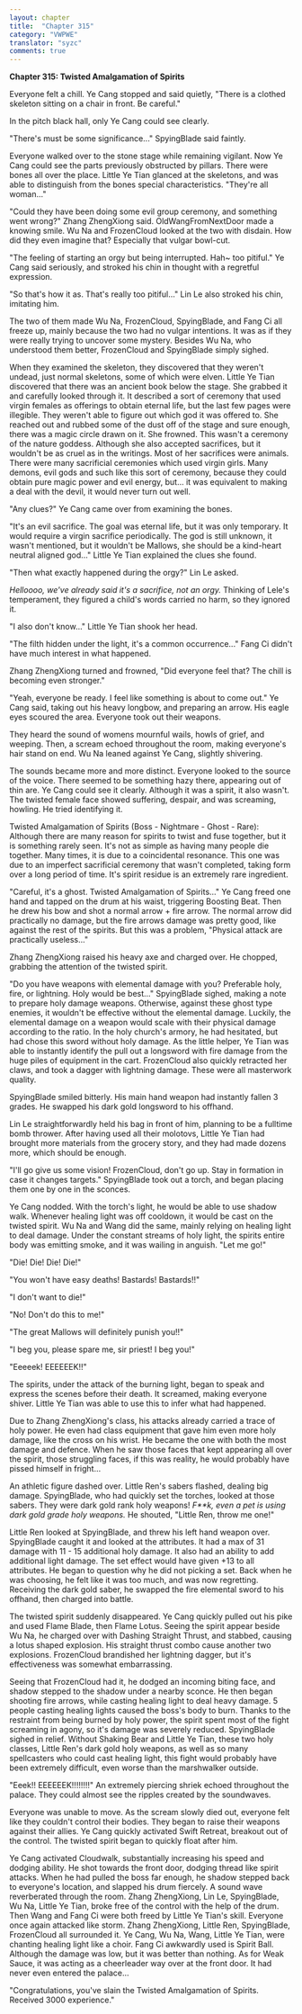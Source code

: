 ```yaml
---
layout: chapter
title:  "Chapter 315"
category: "VWPWE"
translator: "syzc"
comments: true
---
```


**Chapter 315: Twisted Amalgamation of Spirits**

Everyone felt a chill. Ye Cang stopped and said quietly, "There is a clothed skeleton sitting on a chair in front. Be careful."

In the pitch black hall, only Ye Cang could see clearly.

"There's must be some significance..." SpyingBlade said faintly.

Everyone walked over to the stone stage while remaining vigilant. Now Ye Cang could see the parts previously obstructed by pillars. There were bones all over the place. Little Ye Tian glanced at the skeletons, and was able to distinguish from the bones special characteristics. "They're all woman..."

"Could they have been doing some evil group ceremony, and something went wrong?" Zhang ZhengXiong said. OldWangFromNextDoor made a knowing smile. Wu Na and FrozenCloud looked at the two with disdain. How did they even imagine that? Especially that vulgar bowl-cut.

"The feeling of starting an orgy but being interrupted. Hah~ too pitiful." Ye Cang said seriously, and stroked his chin in thought with a regretful expression.

"So that's how it as. That's really too pitiful..." Lin Le also stroked his chin, imitating him.

The two of them made Wu Na, FrozenCloud, SpyingBlade, and Fang Ci all freeze up, mainly because the two had no vulgar intentions. It was as if they were really trying to uncover some mystery. Besides Wu Na, who understood them better, FrozenCloud and SpyingBlade simply sighed.

When they examined the skeleton, they discovered that they weren't undead, just normal skeletons, some of which were elven. Little Ye Tian discovered that there was an ancient book below the stage. She grabbed it and carefully looked through it. It described a sort of ceremony that used virgin females as offerings to obtain eternal life, but the last few pages were illegible. They weren't able to figure out which god it was offered to. She reached out and rubbed some of the dust off of the stage and sure enough, there was a magic circle drawn on it. She frowned. This wasn't a ceremony of the nature goddess. Although she also accepted sacrifices, but it wouldn't be as cruel as in the writings. Most of her sacrifices were animals. There were many sacrificial ceremonies which used virgin girls. Many demons, evil gods and such like this sort of ceremony, because they could obtain pure magic power and evil energy, but... it was equivalent to making a deal with the devil, it would never turn out well.

"Any clues?" Ye Cang came over from examining the bones.

"It's an evil sacrifice. The goal was eternal life, but it was only temporary. It would require a virgin sacrifice periodically. The god is still unknown, it wasn't mentioned, but it wouldn't be Mallows, she should be a kind-heart neutral aligned god..." Little Ye Tian explained the clues she found.

"Then what exactly happened during the orgy?" Lin Le asked.

*Helloooo, we've already said it's a sacrifice, not an orgy.* Thinking of Lele's temperament, they figured a child's words carried no harm, so they ignored it.

"I also don't know..." Little Ye Tian shook her head.

"The filth hidden under the light, it's a common occurrence..." Fang Ci didn't have much interest in what happened.

Zhang ZhengXiong turned and frowned, "Did everyone feel that? The chill is becoming even stronger."

"Yeah, everyone be ready. I feel like something is about to come out." Ye Cang said, taking out his heavy longbow, and preparing an arrow. His eagle eyes scoured the area. Everyone took out their weapons.

They heard the sound of womens mournful wails, howls of grief, and weeping. Then, a scream echoed throughout the room, making everyone's hair stand on end. Wu Na leaned against Ye Cang, slightly shivering.

The sounds became more and more distinct. Everyone looked to the source of the voice. There seemed to be something hazy there, appearing out of thin are. Ye Cang could see it clearly. Although it was a spirit, it also wasn't. The twisted female face showed suffering, despair, and was screaming, howling. He tried identifying it.

Twisted Amalgamation of Spirits (Boss - Nightmare - Ghost - Rare): Although there are many reason for spirits to twist and fuse together, but it is something rarely seen. It's not as simple as having many people die together. Many times, it is due to a coincidental resonance. This one was due to an imperfect sacrificial ceremony that wasn't completed, taking form over a long period of time. It's spirit residue is an extremely rare ingredient.

"Careful, it's a ghost. Twisted Amalgamation of Spirits..." Ye Cang freed one hand and tapped on the drum at his waist, triggering Boosting Beat. Then he drew his bow and shot a normal arrow + fire arrow. The normal arrow did practically no damage, but the fire arrows damage was pretty good, like against the rest of the spirits. But this was a problem, "Physical attack are practically useless..."

Zhang ZhengXiong raised his heavy axe and charged over. He chopped, grabbing the attention of the twisted spirit.

"Do you have weapons with elemental damage with you? Preferable holy, fire, or lightning. Holy would be best..." SpyingBlade sighed, making a note to prepare holy damage weapons. Otherwise, against these ghost type enemies, it wouldn't be effective without the elemental damage. Luckily, the elemental damage on a weapon would scale with their physical damage according to the ratio. In the holy church's armory, he had hesitated, but had chose this sword without holy damage. As the little helper, Ye Tian was able to instantly identify the pull out a longsword with fire damage from the huge piles of equipment in the cart. FrozenCloud also quickly retracted her claws, and took a dagger with lightning damage. These were all masterwork quality.

SpyingBlade smiled bitterly. His main hand weapon had instantly fallen 3 grades. He swapped his dark gold longsword to his offhand.

Lin Le straightforwardly held his bag in front of him, planning to be a fulltime bomb thrower. After having used all their molotovs, Little Ye Tian had brought more materials from the grocery story, and they had made dozens more, which should be enough.

"I'll go give us some vision! FrozenCloud, don't go up. Stay in formation in case it changes targets." SpyingBlade took out a torch, and began placing them one by one in the sconces.

Ye Cang nodded. With the torch's light, he would be able to use shadow walk. Whenever healing light was off cooldown, it would be cast on the twisted spirit. Wu Na and Wang did the same, mainly relying on healing light to deal damage. Under the constant streams of holy light, the spirits entire body was emitting smoke, and it was wailing in anguish. "Let me go!"

"Die! Die! Die! Die!"

"You won't have easy deaths! Bastards! Bastards!!"

"I don't want to die!"

"No! Don't do this to me!"

"The great Mallows will definitely punish you!!"

"I beg you, please spare me, sir priest! I beg you!"

"Eeeeek! EEEEEEK!!"

The spirits, under the attack of the burning light, began to speak and express the scenes before their death. It screamed, making everyone shiver. Little Ye Tian was able to use this to infer what had happened. 

Due to Zhang ZhengXiong's class, his attacks already carried a trace of holy power. He even had class equipment that gave him even more holy damage, like the cross on his wrist. He became the one with both the most damage and defence. When he saw those faces that kept appearing all over the spirit, those struggling faces, if this was reality, he would probably have pissed himself in fright...

An athletic figure dashed over. Little Ren's sabers flashed, dealing big damage. SpyingBlade, who had quickly set the torches, looked at those sabers. They were dark gold rank holy weapons! *F\*\*k, even a pet is using dark gold grade holy weapons.* He shouted, "Little Ren, throw me one!"

Little Ren looked at SpyingBlade, and threw his left hand weapon over. SpyingBlade caught it and looked at the attributes. It had a max of 31 damage with 11 - 15 additional holy damage. It also had an ability to add additional light damage. The set effect would have given +13 to all attributes. He began to question why he did not picking a set. Back when he was choosing, he felt like it was too much, and was now regretting. Receiving the dark gold saber, he swapped the fire elemental sword to his offhand, then charged into battle. 

The twisted spirit suddenly disappeared. Ye Cang quickly pulled out his pike and used Flame Blade, then Flame Lotus. Seeing the spirit appear beside Wu Na, he charged over with Dashing Straight Thrust, and stabbed, causing a lotus shaped explosion. His straight thrust combo cause another two explosions. FrozenCloud brandished her lightning dagger, but it's effectiveness was somewhat embarrassing.

Seeing that FrozenCloud had it, he dodged an incoming biting face, and shadow stepped to the shadow under a nearby sconce. He then began shooting fire arrows, while casting healing light to deal heavy damage. 5 people casting healing lights caused the boss's body to burn. Thanks to the restraint from being burned by holy power, the spirit spent most of the fight screaming in agony, so it's damage was severely reduced. SpyingBlade sighed in relief. Without Shaking Bear and Little Ye Tian, these two holy classes, Little Ren's dark gold holy weapons, as well as so many spellcasters who could cast healing light, this fight would probably have been extremely difficult, even worse than the marshwalker outside.

"Eeek!! EEEEEEK!!!!!!!!" An extremely piercing shriek echoed throughout the palace. They could almost see the ripples created by the soundwaves. 

Everyone was unable to move. As the scream slowly died out, everyone felt like they couldn't control their bodies. They began to raise their weapons against their allies. Ye Cang quickly activated Swift Retreat, breakout out of the control. The twisted spirit began to quickly float after him.

Ye Cang activated Cloudwalk, substantially increasing his speed and dodging ability. He shot towards the front door, dodging thread like spirit attacks. When he had pulled the boss far enough, he shadow stepped back to everyone's location, and slapped his drum fiercely. A sound wave reverberated through the room. Zhang ZhengXiong, Lin Le, SpyingBlade, Wu Na, Little Ye Tian, broke free of the control with the help of the drum. Then Wang and Fang Ci were both freed by Little Ye Tian's skill. Everyone once again attacked like storm. Zhang ZhengXiong, Little Ren, SpyingBlade, FrozenCloud all surrounded it. Ye Cang, Wu Na, Wang, Little Ye Tian, were chanting healing light like a choir. Fang Ci awkwardly used is Spirit Ball. Although the damage was low, but it was better than nothing. As for Weak Sauce, it was acting as a cheerleader way over at the front door. It had never even entered the palace...

"Congratulations, you've slain the Twisted Amalgamation of Spirits. Received 3000 experience."

